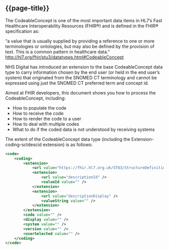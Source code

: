 ## {{page-title}}
The CodeableConcept is one of the most important data items in HL7’s Fast Healthcare
Interoperability Resources (FHIR®) and is defined in the FHIR® specification as:

“a value that is usually supplied by providing a reference to one or more
terminologies or ontologies, but may also be defined by the provision of
text. This is a common pattern in healthcare data.”
http://hl7.org/fhir/stu3/datatypes.html#CodeableConcept

NHS Digital has introduced an extension to the base CodeableConcept data type to carry
information chosen by the end user (or held in the end user’s system) that originated from
the SNOMED CT terminology and cannot be expressed using just the SNOMED CT
preferred term and concept id.

Aimed at FHIR developers, this document shows you how to process the CodeableConcept,
including:
- How to populate the code
- How to receive the code
- How to render the code to a user
- How to deal with multiple codes
- What to do if the coded data is not understood by receiving systems

The extent of the CodeableConcept data type (including the Extension-coding-sctdescid
extension) is as follows:
```xml
<code>
    <coding>
        <extension>
            <url value="https://fhir.hl7.org.uk/STU3/StructureDefinition/Extension-codingsctdescid" />
            <extension>
                <url value="descriptionId" />
                <valueId value="" />
            </extension>
            <extension>
                <url value="descriptionDisplay" />
                <valueString value="" />
            </extension>
        </extension>
        <code value="" />
        <display value="" />
        <system value="" />
        <version value="" />
        <userSelected value="" />
    </coding>
</code>
```